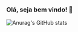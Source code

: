 ### Olá, seja bem vindo! 👋

![Anurag's GitHub stats](https://github-readme-stats.vercel.app/api?username=Ana-Paula-Ferrari&shows_icons=true&theme=dracula)

